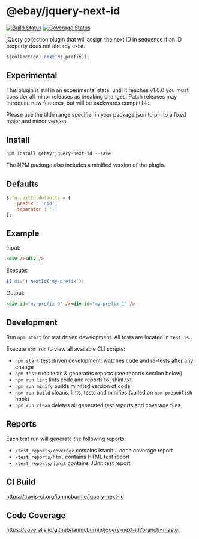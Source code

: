 # @ebay/jquery-next-id

<p>
    <a href="https://travis-ci.org/ianmcburnie/jquery-next-id"><img src="https://api.travis-ci.org/ianmcburnie/jquery-next-id.svg?branch=master" alt="Build Status" /></a>
    <a href='https://coveralls.io/github/ianmcburnie/jquery-next-id?branch=master'><img src='https://coveralls.io/repos/ianmcburnie/jquery-next-id/badge.svg?branch=master&service=github' alt='Coverage Status' /></a>
</p>

jQuery collection plugin that will assign the next ID in sequence if an ID property does not already exist.

```js
$(collection).nextId([prefix]);
```

## Experimental

This plugin is still in an experimental state, until it reaches v1.0.0 you must consider all minor releases as breaking changes. Patch releases may introduce new features, but will be backwards compatible.

Please use the tilde range specifier in your package.json to pin to a fixed major and minor version.

## Install

```js
npm install @ebay/jquery-next-id --save
```

The NPM package also includes a minified version of the plugin.

## Defaults

```js
$.fn.nextId.defaults = {
    prefix : 'nid',
    separator : '-'
};
```

## Example

Input:

```html
<div /><div />
```

Execute:

```js
$('div').nextId('my-prefix');
```

Output:

```html
<div id="my-prefix-0" /><div id="my-prefix-1" />
```

## Development

Run `npm start` for test driven development. All tests are located in `test.js`.

Execute `npm run` to view all available CLI scripts:

* `npm start` test driven development: watches code and re-tests after any change
* `npm test` runs tests & generates reports (see reports section below)
* `npm run lint` lints code and reports to jshint.txt
* `npm run minify` builds minified version of code
* `npm run build` cleans, lints, tests and minifies (called on `npm prepublish` hook)
* `npm run clean` deletes all generated test reports and coverage files

## Reports

Each test run will generate the following reports:

* `/test_reports/coverage` contains Istanbul code coverage report
* `/test_reports/html` contains HTML test report
* `/test_reports/junit` contains JUnit test report

## CI Build

https://travis-ci.org/ianmcburnie/jquery-next-id

## Code Coverage

https://coveralls.io/github/ianmcburnie/jquery-next-id?branch=master

